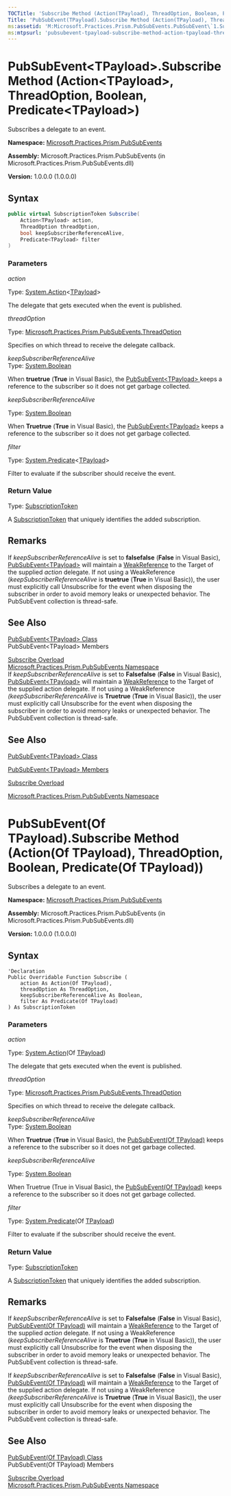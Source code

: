 ```yaml
---
TOCTitle: 'Subscribe Method (Action(TPayload), ThreadOption, Boolean, Predicate(TPayload))'
Title: 'PubSubEvent(TPayload).Subscribe Method (Action(TPayload), ThreadOption, Boolean, Predicate(TPayload)) (Microsoft.Practices.Prism.PubSubEvents)'
ms:assetid: 'M:Microsoft.Practices.Prism.PubSubEvents.PubSubEvent\`1.Subscribe(System.Action{\`0},Microsoft.Practices.Prism.PubSubEvents.ThreadOption,System.Boolean,System.Predicate{\`0})'
ms:mtpsurl: 'pubsubevent-tpayload-subscribe-method-action-tpayload-threadoption-boolean-predicate-tpayload-mspp-pubsubevents.md'
---
```


# PubSubEvent&lt;TPayload&gt;.Subscribe Method (Action&lt;TPayload&gt;, ThreadOption, Boolean, Predicate&lt;TPayload&gt;)

Subscribes a delegate to an event.

**Namespace:** [Microsoft.Practices.Prism.PubSubEvents](/patterns-practices/reference/mspp-mvvm-namespace)

**Assembly:** Microsoft.Practices.Prism.PubSubEvents (in Microsoft.Practices.Prism.PubSubEvents.dll) 

**Version:** 1.0.0.0 (1.0.0.0)

## Syntax

```C#
public virtual SubscriptionToken Subscribe(
	Action<TPayload> action,
	ThreadOption threadOption,
	bool keepSubscriberReferenceAlive,
	Predicate<TPayload> filter
)
```

### Parameters

*action*  

Type: [System.Action](http://msdn.microsoft.com/en-us/library/018hxwa8)&lt;[TPayload](/patterns-practices/reference/mspp-mvvm-namespace.pubsubevent)&gt;

The delegate that gets executed when the event is published.

*threadOption*

Type: [Microsoft.Practices.Prism.PubSubEvents.ThreadOption](/patterns-practices/reference/mspp-mvvm-namespace.threadoption)

Specifies on which thread to receive the delegate callback.

*keepSubscriberReferenceAlive*  
Type: [System.Boolean](http://msdn.microsoft.com/en-us/library/a28wyd50)

When **truetrue** (**True** in Visual Basic), the [PubSubEvent&lt;TPayload&gt; ](/patterns-practices/reference/mspp-mvvm-namespace.pubsubevent) keeps a reference to the subscriber so it does not get garbage collected.

*keepSubscriberReferenceAlive*
  
Type: [System.Boolean](http://msdn.microsoft.com/en-us/library/a28wyd50)

When **Truetrue** (**True** in Visual Basic), the [PubSubEvent&lt;TPayload&gt;](/patterns-practices/reference/mspp-mvvm-namespace.pubsubevent) keeps a reference to the subscriber so it does not get garbage collected.

*filter*
  
Type: [System.Predicate](http://msdn.microsoft.com/en-us/library/bfcke1bz)&lt;[TPayload](/patterns-practices/reference/mspp-mvvm-namespace.pubsubevent)&gt;

Filter to evaluate if the subscriber should receive the event.

### Return Value

Type: [SubscriptionToken](/patterns-practices/reference/mspp-mvvm-namespace.subscriptiontoken)

A [SubscriptionToken](/patterns-practices/reference/mspp-mvvm-namespace.subscriptiontoken) that uniquely identifies the added subscription.

## Remarks

 If *keepSubscriberReferenceAlive* is set to **falsefalse** (**False** in Visual Basic), [PubSubEvent&lt;TPayload&gt;](/patterns-practices/reference/mspp-mvvm-namespace.pubsubevent) will maintain a [WeakReference](http://msdn.microsoft.com/en-us/library/hbh8w2zd) to the Target of the supplied *action* delegate. If not using a WeakReference (*keepSubscriberReferenceAlive* is **truetrue** (**True** in Visual Basic)), the user must explicitly call Unsubscribe for the event when disposing the subscriber in order to avoid memory leaks or unexpected behavior. The PubSubEvent collection is thread-safe.

## See Also

[PubSubEvent&lt;TPayload&gt; Class](/patterns-practices/reference/mspp-mvvm-namespace.pubsubevent)<br/>
PubSubEvent&lt;TPayload&gt; Members

[Subscribe Overload](/patterns-practices/reference/pubsubevent-tpayload-subscribe-method-mspp-pubsubevents)<br/>
[Microsoft.Practices.Prism.PubSubEvents Namespace](/patterns-practices/reference/mspp-mvvm-namespace)<br/>
If *keepSubscriberReferenceAlive* is set to **Falsefalse** (**False** in Visual Basic), [PubSubEvent&lt;TPayload&gt;](https://review.docs.microsoft.com/en-us/patterns-practices/reference/mspp-mvvm-namespace.pubsubevent) will maintain a [WeakReference](http://msdn2.microsoft.com/en-us/library/hbh8w2zd) to the Target of the supplied action delegate. If not using a WeakReference *(keepSubscriberReferenceAlive* is **Truetrue** (**True** in Visual Basic)), the user must explicitly call Unsubscribe for the event when disposing the subscriber in order to avoid memory leaks or unexpected behavior. The PubSubEvent collection is thread-safe.

## See Also

[PubSubEvent&lt;TPayload&gt; Class](/patterns-practices/reference/mspp-mvvm-namespace.pubsubevent)

[PubSubEvent&lt;TPayload&gt; Members](https://msdn.microsoft.com/allmembers.t:microsoft.practices.prism.pubsubevents.pubsubevent)

[Subscribe Overload](https://msdn.microsoft.com/overload:microsoft.practices.prism.pubsubevents.pubsubevent.subscribe)

[Microsoft.Practices.Prism.PubSubEvents Namespace](/patterns-practices/reference/mspp-mvvm-namespace)

# PubSubEvent(Of TPayload).Subscribe Method (Action(Of TPayload), ThreadOption, Boolean, Predicate(Of TPayload))

Subscribes a delegate to an event.

**Namespace:** [Microsoft.Practices.Prism.PubSubEvents](/patterns-practices/reference/mspp-mvvm-namespace)

**Assembly:** Microsoft.Practices.Prism.PubSubEvents (in Microsoft.Practices.Prism.PubSubEvents.dll) 

**Version:** 1.0.0.0 (1.0.0.0)

## Syntax

```VB
'Declaration
Public Overridable Function Subscribe ( 
	action As Action(Of TPayload),
	threadOption As ThreadOption,
	keepSubscriberReferenceAlive As Boolean,
	filter As Predicate(Of TPayload)
) As SubscriptionToken
```

### Parameters
*action* 
 
Type: [System.Action](http://msdn.microsoft.com/en-us/library/018hxwa8)(Of [TPayload](/patterns-practices/reference/mspp-mvvm-namespace.pubsubevent))

The delegate that gets executed when the event is published.

*threadOption*

Type: [Microsoft.Practices.Prism.PubSubEvents.ThreadOption](/patterns-practices/reference/mspp-mvvm-namespace.threadoption)

Specifies on which thread to receive the delegate callback.

*keepSubscriberReferenceAlive*  
Type: [System.Boolean](http://msdn.microsoft.com/en-us/library/a28wyd50)

When **Truetrue** (**True** in Visual Basic), the [PubSubEvent(Of TPayload)](/patterns-practices/reference/mspp-mvvm-namespace.pubsubevent) keeps a reference to the subscriber so it does not get garbage collected.

*keepSubscriberReferenceAlive*
  
Type: [System.Boolean](http://msdn.microsoft.com/en-us/library/a28wyd50)

When Truetrue (True in Visual Basic), the [PubSubEvent(Of TPayload)](/patterns-practices/reference/mspp-mvvm-namespace.pubsubevent) keeps a reference to the subscriber so it does not get garbage collected.

*filter*  

Type: [System.Predicate](http://msdn.microsoft.com/en-us/library/bfcke1bz)(Of [TPayload](/patterns-practices/reference/mspp-mvvm-namespace.pubsubevent))

Filter to evaluate if the subscriber should receive the event.

### Return Value

Type: [SubscriptionToken](/patterns-practices/reference/mspp-mvvm-namespace.subscriptiontoken)

A [SubscriptionToken](/patterns-practices/reference/mspp-mvvm-namespace.subscriptiontoken) that uniquely identifies the added subscription.

## Remarks


If *keepSubscriberReferenceAlive* is set to **Falsefalse** (**False** in Visual Basic), [PubSubEvent(Of TPayload)](/patterns-practices/reference/mspp-mvvm-namespace.pubsubevent) will maintain a [WeakReference](http://msdn.microsoft.com/en-us/library/hbh8w2zd) to the Target of the supplied *action* delegate. If not using a WeakReference (*keepSubscriberReferenceAlive* is **Truetrue** (**True** in Visual Basic)), the user must explicitly call Unsubscribe for the event when disposing the subscriber in order to avoid memory leaks or unexpected behavior. The PubSubEvent collection is thread-safe.

If *keepSubscriberReferenceAlive* is set to **Falsefalse** (**False** in Visual Basic), [PubSubEvent(Of TPayload)](https://review.docs.microsoft.com/en-us/patterns-practices/reference/mspp-mvvm-namespace.pubsubevent) will maintain a [WeakReference](http://msdn2.microsoft.com/en-us/library/hbh8w2zd) to the Target of the supplied action delegate. If not using a WeakReference *(keepSubscriberReferenceAlive* is **Truetrue** (**True** in Visual Basic)), the user must explicitly call Unsubscribe for the event when disposing the subscriber in order to avoid memory leaks or unexpected behavior. The PubSubEvent collection is thread-safe.

## See Also

[PubSubEvent(Of TPayload) Class](/patterns-practices/reference/mspp-mvvm-namespace.pubsubevent)<br/>
PubSubEvent(Of TPayload) Members

[Subscribe Overload](/patterns-practices/reference/pubsubevent-tpayload-subscribe-method-mspp-pubsubevents)<br/>
[Microsoft.Practices.Prism.PubSubEvents Namespace](/patterns-practices/reference/mspp-mvvm-namespace)